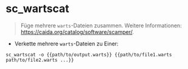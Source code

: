 # sc_wartscat

> Füge mehrere `warts`-Dateien zusammen.
> Weitere Informationen: <https://caida.org/catalog/software/scamper/>.

- Verkette mehrere `warts`-Dateien zu Einer:

`sc_wartscat -o {{path/to/output.warts}} {{path/to/file1.warts path/to/file2.warts ...}}`
